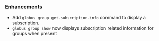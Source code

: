 ### Enhancements

* Add `globus group get-subscription-info` command to display a subscription.
* `globus group show` now displays subscription related information for groups
  when present
